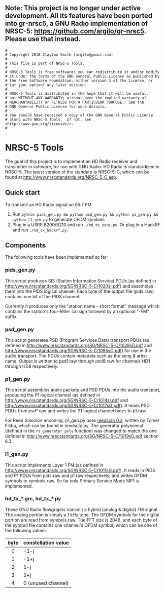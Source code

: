 ## Note: This project is no longer under active development. All its features have been ported into gr-nrsc5, a GNU Radio implementation of NRSC-5: https://github.com/argilo/gr-nrsc5. Please use that instead.

```
#
# Copyright 2016 Clayton Smith (argilo@gmail.com)
#
# This file is part of NRSC-5 Tools.
#
# NRSC-5 Tools is free software: you can redistribute it and/or modify
# it under the terms of the GNU General Public License as published by
# the Free Software Foundation, either version 3 of the License, or
# (at your option) any later version.
#
# NRSC-5 Tools is distributed in the hope that it will be useful,
# but WITHOUT ANY WARRANTY; without even the implied warranty of
# MERCHANTABILITY or FITNESS FOR A PARTICULAR PURPOSE.  See the
# GNU General Public License for more details.
#
# You should have received a copy of the GNU General Public License
# along with NRSC-5 Tools.  If not, see <http://www.gnu.org/licenses/>.
#
```

NRSC-5 Tools
============

The goal of this project is to implement an HD Radio receiver and transmitter in software, for use with GNU Radio. HD Radio is standardized in NRSC-5. The latest version of the standard is NRSC-5-C, which can be found at http://www.nrscstandards.org/NRSC-5-C.asp.

## Quick start

To transmit an HD Radio signal on 95.7 FM:

1. Run `python pids_gen.py && python psd_gen.py && python p1_gen.py && python l1_gen.py` to generate OFDM symbols.
1. Plug in a USRP B200/B210 and run `./hd_tx_usrp.py`. Or plug in a HackRF and run `./hd_tx_hackrf.py`.

## Components

The following tools have been implemented so far:

### pids_gen.py

This script produces SIS (Station Information Service) PDUs (as defined in http://www.nrscstandards.org/SG/NRSC-5-C/1020sI.pdf) and assembles them into the PIDS logical channel. Each byte of the output file (pids.raw) contains one bit of the PIDS channel.

Currently it produces only the "station name - short format" message which contains the station's four-letter callsign followed by an optional "-FM" suffix.

### psd_gen.py

This script generates PSD (Program Services Data) transport PDUs (as defined in http://www.nrscstandards.org/SG/NRSC-5-C/1028sD.pdf and http://www.nrscstandards.org/SG/NRSC-5-C/1085sC.pdf) for use in the audio transport. The PDUs contain metadata such as the song & artist name. Output is written to psd1.raw through psd8.raw for channels HD1 through HD8 respectively.

### p1_gen.py

This script assembles audio packets and PSD PDUs into the audio transport, producing the P1 logical channel (as defined in http://www.nrscstandards.org/SG/NRSC-5-C/1014sI.pdf and http://www.nrscstandards.org/SG/NRSC-5-C/1017sG.pdf). It reads PSD PDUs from psd*.raw and writes the P1 logical channel bytes to p1.raw.

For Reed Solomon encoding, p1_gen.py uses [reedsolo 0.3](https://pypi.python.org/pypi/reedsolo), written by Tomer Filiba, which can be found in reedsolo.py. The generator polynomial (defined in the `rs_generator_poly` function) was changed to match the one defined in http://www.nrscstandards.org/SG/NRSC-5-C/1019sG.pdf section 6.3.

### l1_gen.py

This script implements Layer 1 FM (as defined in http://www.nrscstandards.org/SG/NRSC-5-C/1011sG.pdf). It reads in PIDS and P1 PDUs from pids.raw and p1.raw respectively, and writes OFDM symbols to symbols.raw. So far only Primary Service Mode MP1 is implemented.

### hd\_tx\_\*.grc, hd\_tx\_\*.py

These GNU Radio flowgraphs transmit a hybrid (analog & digital) FM signal. The analog portion is simply a 1 kHz tone. The OFDM symbols for the digital portion are read from symbols.raw. The FFT size is 2048, and each byte of the symbol file contains one channel's OFDM symbol, which can be one of the following values:

| byte | constellation value |
|:----:|---------------------|
| 0    | -1-j                |
| 1    | -1+j                |
| 2    | 1-j                 |
| 3    | 1+j                 |
| 4    | 0 (unused channel)  |
